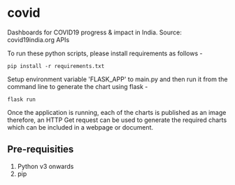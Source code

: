 # covid
Dashboards for COVID19 progress &amp; impact in India. Source: covid19india.org APIs

To run these python scripts, please install requirements as follows -

    pip install -r requirements.txt

Setup environment variable 'FLASK_APP' to main.py and then run it from the command line to generate the chart using flask -

    flask run

Once the application is running, each of the charts is published as an image therefore, an HTTP Get request can be used to generate the required charts which can be included in a webpage or document.

## Pre-requisities

1. Python v3 onwards
2. pip
